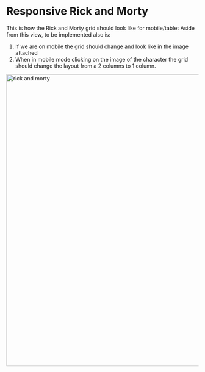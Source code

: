 # Responsive Rick and Morty
This is how the Rick and Morty grid should look like for mobile/tablet
Aside from this view, to be implemented also is: 
1. If we are on mobile the grid should change and look like in the image attached
2. When in mobile mode clicking on the image of the character the grid should change the layout from a 2 columns to 1 column.

<img width="951" height="765" alt="rick and morty" src="https://github.com/user-attachments/assets/e9f263dc-1812-4d81-8ae2-3906141f1ae3" />
